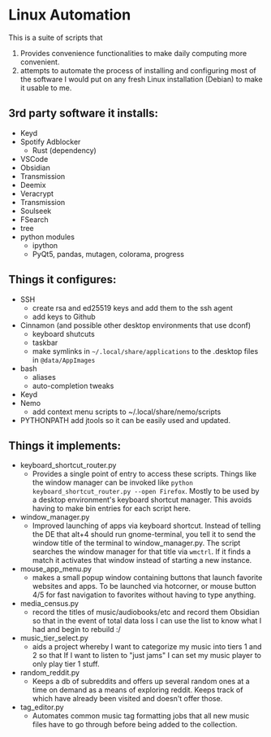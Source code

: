 
# Linux Automation
This is a suite of scripts that
1. Provides convenience functionalities to make daily computing more convenient. 
2. attempts to automate the process of installing and configuring most of the software I would put on any fresh Linux installation (Debian) to make it usable to me. 


    
## 3rd party software it installs:

* Keyd
* Spotify Adblocker
	* Rust (dependency)
* VSCode
* Obsidian 
* Transmission
* Deemix
* Veracrypt
* Transmission
* Soulseek
* FSearch
* tree
* python modules 
	* ipython 
	* PyQt5, pandas, mutagen, colorama, progress 
  
  

## Things it configures:

* SSH
	* create rsa and ed25519 keys and add them to the ssh agent 
	* add keys to Github
* Cinnamon (and possible other desktop environments that use dconf)
	* keyboard shutcuts
	* taskbar
	* make symlinks in `~/.local/share/applications` to the .desktop files in `@data/AppImages`
* bash
	* aliases
	* auto-completion tweaks
* Keyd
* Nemo
	* add context menu scripts to ~/.local/share/nemo/scripts
* PYTHONPATH
    add jtools so it can be easily used and updated. 

  

## Things it implements:

* keyboard_shortcut_router.py
	* Provides a single point of entry to access these scripts. Things like the window manager can be invoked like `python keyboard_shortcut_router.py --open Firefox`. Mostly to be used by a desktop environment's keyboard shortcut manager. This avoids having to make bin entries for each script here. 
* window_manager.py
	* Improved launching of apps via keyboard shortcut. Instead of telling the DE that alt+4 should run gnome-terminal, you tell it to send the window title of the terminal to window_manager.py. The script searches the window manager for that title via `wmctrl`. If it finds a match it activates that window instead of starting a new instance. 
* mouse_app_menu.py
	* makes a small popup window containing buttons that launch favorite websites and apps. To be launched via hotcorner, or mouse button 4/5 for fast navigation to favorites without having to type anything. 
* media_census.py
	* record the titles of music/audiobooks/etc and record them Obsidian so that in the event of total data loss I can use the list to know what I had and begin to rebuild :/
* music_tier_select.py
	* aids a project whereby I want to categorize my music into tiers 1 and 2 so that If I want to listen to "just jams" I can set my music player to only play tier 1 stuff. 
* random_reddit.py
	* Keeps a db of subreddits and offers up several random ones at a time on demand as a means of exploring reddit. Keeps track of which have already been visited and doesn't offer those. 
* tag_editor.py
	* Automates common music tag formatting jobs that all new music files have to go through before being added to the collection. 


